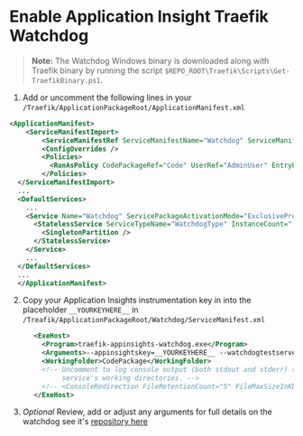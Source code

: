 Enable Application Insight Traefik Watchdog
================

> **Note:** The Watchdog Windows binary is downloaded along with Traefik binary by running the script `$REPO_ROOT\Traefik\Scripts\Get-TraefikBinary.ps1`.

1. Add or uncomment the following lines in your `/Traefik/ApplicationPackageRoot/ApplicationManifest.xml`

``` xml
<ApplicationManifest>
    <ServiceManifestImport>
        <ServiceManifestRef ServiceManifestName="Watchdog" ServiceManifestVersion="1.0.0" />
        <ConfigOverrides />
        <Policies>
          <RunAsPolicy CodePackageRef="Code" UserRef="AdminUser" EntryPointType="All" />
        </Policies>
  </ServiceManifestImport>
  ...
  <DefaultServices>
    ...
    <Service Name="Watchdog" ServicePackageActivationMode="ExclusiveProcess">
      <StatelessService ServiceTypeName="WatchdogType" InstanceCount="[Traefik_InstanceCount]">
        <SingletonPartition />
      </StatelessService>
    </Service>
    ...
  </DefaultServices>
  ...
  </ApplicationManifest>
```

2. Copy your Application Insights instrumentation key in into the placeholder `__YOURKEYHERE__` in `/Treafik/ApplicationPackageRoot/Watchdog/ServiceManifest.xml`

``` xml
      <ExeHost>
        <Program>traefik-appinsights-watchdog.exe</Program>
        <Arguments>--appinsightskey=__YOURKEYHERE__ --watchdogtestserverport=29001 --pollintervalsec=60 --debug=true</Arguments>
        <WorkingFolder>CodePackage</WorkingFolder>
        <!-- Uncomment to log console output (both stdout and stderr) to one of the
             service's working directories. -->
        <!-- <ConsoleRedirection FileRetentionCount="5" FileMaxSizeInKb="2048" /> -->
      </ExeHost>
```

3. *Optional* Review, add or adjust any arguments for full details on the watchdog see it's [repository here](https://github.com/lawrencegripper/traefik-appinsights-watchdog)
